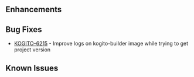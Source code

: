 <!-- Keep them in alphabetical order -->
## Enhancements

## Bug Fixes
- [KOGITO-6215](https://issues.redhat.com/browse/KOGITO-6215) - Improve logs on kogito-builder image while trying to get project version

## Known Issues

